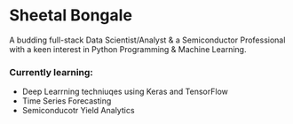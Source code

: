 # Sheetal Bongale

A budding full-stack Data Scientist/Analyst & a Semiconductor Professional with a keen interest in Python Programming & Machine Learning.

### Currently learning:
- Deep Learrning techniuqes using Keras and TensorFlow
- Time Series Forecasting
- Semiconducotr Yield Analytics
